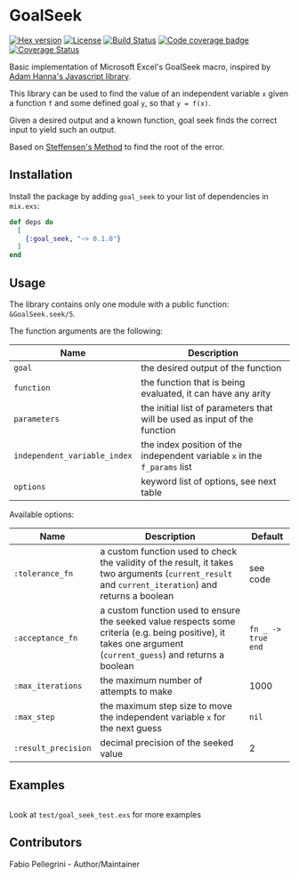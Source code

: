 # GoalSeek

[![Hex version](https://img.shields.io/hexpm/v/goal_seek.svg)](https://hex.pm/packages/goal_seek)
[![License](https://img.shields.io/hexpm/l/goal_seek.svg)](https://github.com/fabiopellegrini/goal_seek/blob/master/LICENSE)
[![Build Status](https://img.shields.io/circleci/project/github/fabiopellegrini/goal_seek/master.svg)](https://circleci.com/gh/fabiopellegrini/goal_seek/tree/master)
[![Code coverage badge](https://img.shields.io/codecov/c/github/fabiopellegrini/goal_seek/master.svg)](https://codecov.io/gh/fabiopellegrini/goal_seek/branch/master)
[![Coverage Status](https://coveralls.io/repos/fabiopellegrini/goal_seek/badge.svg?branch=master)](https://coveralls.io/r/fabiopellegrini/goal_seek?branch=master)

Basic implementation of Microsoft Excel's GoalSeek macro, inspired by [Adam Hanna's Javascript library](https://github.com/adam-hanna/goal-seek).

This library can be used to find the value of an independent variable `x` given a function `f` and some defined goal `y`, so that `y = f(x)`.

Given a desired output and a known function, goal seek finds the correct input to yield such an output.

Based on [Steffensen's Method](http://en.wikipedia.org/wiki/Steffensen%27s_method) to find the root of the error.

## Installation

Install the package by adding `goal_seek` to your list of dependencies in `mix.exs`:

```elixir
def deps do
  [
    {:goal_seek, "~> 0.1.0"}
  ]
end
```

## Usage

The library contains only one module with a public function: `&GoalSeek.seek/5`.

The function arguments are the following:

| Name                         | Description                                                               |
| ---------------------------- | ------------------------------------------------------------------------- |
| `goal`                       | the desired output of the function                                        |
| `function`                   | the function that is being evaluated, it can have any arity               |
| `parameters`                 | the initial list of parameters that will be used as input of the function |
| `independent_variable_index` | the index position of the independent variable `x` in the `f_params` list |
| `options`                    | keyword list of options, see next table                                   |

Available options:

| Name                | Description                                                                                                                                                   | Default            |
| ------------------- | ------------------------------------------------------------------------------------------------------------------------------------------------------------- | ------------------ |
| `:tolerance_fn`     | a custom function used to check the validity of the result, it takes two arguments (`current_result` and `current_iteration`) and returns a boolean           | see code           |
| `:acceptance_fn`    | a custom function used to ensure the seeked value respects some criteria (e.g. being positive), it takes one argument (`current_guess`) and returns a boolean | `fn _ -> true end` |
| `:max_iterations`   | the maximum number of attempts to make                                                                                                                        | 1000               |
| `:max_step`         | the maximum step size to move the independent variable `x` for the next guess                                                                                 | `nil`              |
| `:result_precision` | decimal precision of the seeked value                                                                                                                         | 2                  |

## Examples


```elixir
```

Look at `test/goal_seek_test.exs` for more examples

## Contributors

Fabio Pellegrini - Author/Maintainer